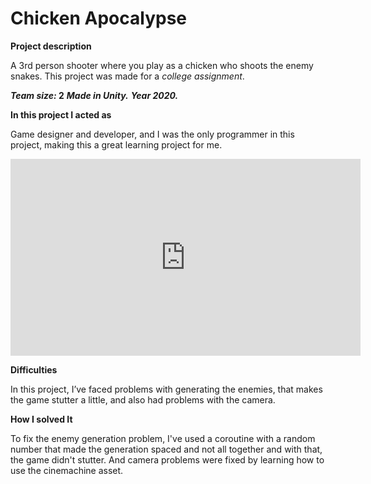 # Chicken Apocalypse

**Project description** 

A 3rd person shooter where you play as a chicken who shoots the enemy snakes. 
This project was made for a _college assignment_.

**_Team size:_ 2** 
**_Made in Unity._**
**_Year 2020._**

**In this project I acted as**

Game designer and developer, and I was the only programmer in this project, making this a great learning project for me.

<iframe width="560" height="315" src="https://www.youtube.com/embed/Yxxj7yLxm5s" frameborder="0" allow="accelerometer; autoplay; clipboard-write; encrypted-media; gyroscope; picture-in-picture" allowfullscreen></iframe>

**Difficulties**

In this project, I’ve faced problems with generating the enemies, that makes the game stutter a little, and also had problems with the camera.

**How I solved It**

To fix the enemy generation problem, I've used a coroutine with a random number that made the generation spaced and not all together and with that, the game didn't stutter. And camera problems were fixed by learning how to use the cinemachine asset.